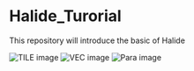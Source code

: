 # Halide_Turorial
This repository will introduce the basic of Halide

![TILE image](./figures/tile.jif?raw=true) 
![VEC image](./figures/vectorize.jif?raw=true) 
![Para image](./figures/tile_parallel.jif?raw=true) 
